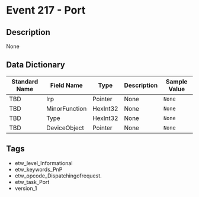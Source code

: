 # Event 217 - Port

## Description
None

## Data Dictionary
|Standard Name|Field Name|Type|Description|Sample Value|
|---|---|---|---|---|
|TBD|Irp|Pointer|None|`None`|
|TBD|MinorFunction|HexInt32|None|`None`|
|TBD|Type|HexInt32|None|`None`|
|TBD|DeviceObject|Pointer|None|`None`|

## Tags
* etw_level_Informational
* etw_keywords_PnP
* etw_opcode_Dispatchingofrequest.
* etw_task_Port
* version_1